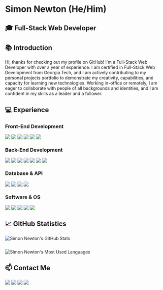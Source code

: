 # Simon Newton (He/Him)

## :mortar_board: Full-Stack Web Developer

## :books: Introduction

Hi, thanks for checking out my profile on GitHub! I'm a Full-Stack Web Developer with over a year of experience. I am certified in Full-Stack Web Development from Georgia Tech, and I am actively contributing to my personal projects portfolio to demonstrate my creativity, capabilities, and capacity for learning new technologies. Working in-office or remotely, I am eager to collaborate with people of all backgrounds and identities, and I am confident in my skills as a leader and a follower.

## :computer: Experience

### Front-End Development

<div style="display: flex; flex-direction: row;">
    <a href="https://developer.mozilla.org/en-US/docs/web/html" target="_blank"><img src="https://img.shields.io/static/v1?&style=flat&logo=html5&logoColor=ECF0F1&labelColor=25373D&label=&message=HTML5&color=ECF0F1"/></a>&nbsp;
    <a href="https://developer.mozilla.org/en-US/docs/web/css" target="_blank"><img src="https://img.shields.io/static/v1?&style=flat&logo=css3&logoColor=ECF0F1&labelColor=25373D&label=&message=CSS3&color=ECF0F1"/></a>&nbsp;
    <a href="https://developer.mozilla.org/en-US/docs/web/javascript" target="_blank"><img src="https://img.shields.io/static/v1?&style=flat&logo=javascript&logoColor=ECF0F1&labelColor=25373D&label=&message=JAVASCRIPT&color=ECF0F1"/></a>&nbsp;
    <a href="https://reactjs.org/" target="_blank"><img src="https://img.shields.io/static/v1?&style=flat&logo=react&logoColor=ECF0F1&labelColor=25373D&label=&message=REACTJS&color=ECF0F1"/></a>&nbsp;
    <a href="https://getbootstrap.com/" target="_blank"><img src="https://img.shields.io/static/v1?&style=flat&logo=bootstrap&logoColor=ECF0F1&labelColor=25373D&label=&message=BOOTSTRAP&color=ECF0F1"/></a>&nbsp;
    <a href="https://getbootstrap.com/" target="_blank"><img src="https://img.shields.io/static/v1?&style=flat&logo=tailwindcss&logoColor=ECF0F1&labelColor=25373D&label=&message=TAILWINDCSS&color=ECF0F1"/></a>
</div>

### Back-End Development

<div style="display: flex; flex-direction: row;">
    <a href="https://developer.mozilla.org/en-US/docs/Glossary/TypeScript" target="_blank"><img src="https://img.shields.io/static/v1?&style=flat&logo=typescript&logoColor=ECF0F1&labelColor=25373D&label=&message=TYPESCRIPT&color=ECF0F1"/></a>&nbsp;
    <a href="https://nextjs.org/" target="_blank"><img src="https://img.shields.io/static/v1?&style=flat&logo=nextdotjs&logoColor=ECF0F1&labelColor=25373D&label=&message=NEXTJS&color=ECF0F1"/></a>&nbsp;
    <a href="https://nodejs.dev/en/" target="_blank"><img src="https://img.shields.io/static/v1?&style=flat&logo=nodedotjs&logoColor=ECF0F1&labelColor=25373D&label=&message=NODE&color=ECF0F1"/></a>&nbsp;
    <a href="https://www.npmjs.com/" target="_blank"><img src="https://img.shields.io/static/v1?&style=flat&logo=npm&logoColor=ECF0F1&labelColor=25373D&label=&message=NPM&color=ECF0F1"/></a>&nbsp;
    <a href="https://expressjs.com/" target="_blank"><img src="https://img.shields.io/static/v1?&style=flat&logo=express&logoColor=ECF0F1&labelColor=25373D&label=&message=EXPRESS&color=ECF0F1"/></a>&nbsp;
    <a href="https://git-scm.com/" target="_blank"><img src="https://img.shields.io/static/v1?&style=flat&logo=git&logoColor=ECF0F1&labelColor=25373D&label=&message=GIT&color=ECF0F1"/></a>&nbsp;
    <a href="https://www.heroku.com/platform" target="_blank"><img src="https://img.shields.io/static/v1?&style=flat&logo=heroku&logoColor=ECF0F1&labelColor=25373D&label=&message=HEROKU&color=ECF0F1"/></a>
</div>

### Database & API

<div style="display: flex; flex-direction: row;">
    <a href="https://www.mysql.com/" target="_blank"><img src="https://img.shields.io/static/v1?&style=flat&logo=mysql&logoColor=ECF0F1&labelColor=25373D&label=&message=SQL&color=ECF0F1"/></a>&nbsp;
    <a href="https://www.mongodb.com/" target="_blank"><img src="https://img.shields.io/static/v1?&style=flat&logo=mongodb&logoColor=ECF0F1&labelColor=25373D&label=&message=MONGODB&color=ECF0F1"/></a>&nbsp;
    <a href="https://axios-http.com/docs/intro" target="_blank"><img src="https://img.shields.io/static/v1?&style=flat&logo=axios&logoColor=ECF0F1&labelColor=25373D&label=&message=AXIOS&color=ECF0F1"/></a>&nbsp;
    <a href="https://www.postman.com/" target="_blank"><img src="https://img.shields.io/static/v1?&style=flat&logo=postman&logoColor=ECF0F1&labelColor=25373D&label=&message=POSTMAN&color=ECF0F1"/></a>
</div>

### Software & OS

<div style="display: flex; flex-direction: row;">
    <a href="https://code.visualstudio.com/" target="_blank"><img src="https://img.shields.io/static/v1?&style=flat&logo=anydesk&logoColor=ECF0F1&labelColor=25373D&label=&message=VSCODE&color=ECF0F1"/></a>&nbsp;
    <a href="https://slack.com/" target="_blank"><img src="https://img.shields.io/static/v1?&style=flat&logo=slack&logoColor=ECF0F1&labelColor=25373D&label=&message=SLACK&color=ECF0F1"/></a>&nbsp;
    <a href="https://developer.mozilla.org/en-US/docs/Learn/Tools_and_testing/Understanding_client-side_tools/Command_line" target="_blank"><img src="https://img.shields.io/static/v1?&style=flat&logo=anydesk&logoColor=ECF0F1&labelColor=25373D&label=&message=BASH&color=ECF0F1"/></a>&nbsp;
    <a href="https://www.microsoft.com/en-us/windows" target="_blank"><img src="https://img.shields.io/static/v1?&style=flat&logo=anydesk&logoColor=ECF0F1&labelColor=25373D&label=&message=WINDOWS&color=ECF0F1"/></a>&nbsp;
    <a href="https://www.apple.com/macos/" target="_blank"><img src="https://img.shields.io/static/v1?&style=flat&logo=apple&logoColor=ECF0F1&labelColor=25373D&label=&message=MACOS&color=ECF0F1"/></a>
</div>

## :chart_with_upwards_trend: GitHub Statistics
<div>
    <div>
        <img align="center" src="https://github-readme-stats.vercel.app/api?username=simonanewton&custom_title=GitHub+Statistics&hide=issues,contribs&include_all_commits=true&count_private=true&show_icons=true&theme=github_dark&rank_icon=github&card_width=467px" alt="Simon Newton's GitHub Stats" style="padding-bottom: 10px"/>
    </div>
    <br>
    <div>
        <img align="center" src="https://github-readme-stats.vercel.app/api/top-langs/?username=anuraghazra&hide=glsl,astro,rust,go,makefile,shell&size_weight=0.5&count_weight=0.5&layout=compact&theme=github_dark&card_width=467px" alt="Simon Newton's Most Used Languages" />
    </div>
</div>

## :mailbox: Contact Me

<div style="display: flex; flex-direction: row;">
    <a href="https://www.linkedin.com/in/simonanewtondev/" target="_blank"><img src="https://img.shields.io/static/v1?&style=flat&logo=gmail&logoColor=ECF0F1&labelColor=25373D&label=&message=EMAIL&color=ECF0F1"/></a>&nbsp;
    <a href="https://www.linkedin.com/in/simonanewtondev/" target="_blank"><img src="https://img.shields.io/static/v1?&style=flat&logo=linkedin&logoColor=ECF0F1&labelColor=25373D&label=&message=LINKEDIN&color=ECF0F1"/></a>&nbsp;
    <a href="https://github.com/simonanewton" target="_blank"><img src="https://img.shields.io/static/v1?&style=flat&logo=github&logoColor=ECF0F1&labelColor=25373D&label=&message=GITHUB&color=ECF0F1"/></a>&nbsp;
    <a href="https://developer-portfolio-yqdu.onrender.com/" target="_blank"><img src="https://img.shields.io/static/v1?&style=flat&logo=render&logoColor=ECF0F1&labelColor=25373D&label=&message=WEBSITE&color=ECF0F1"/></a>
</div>
